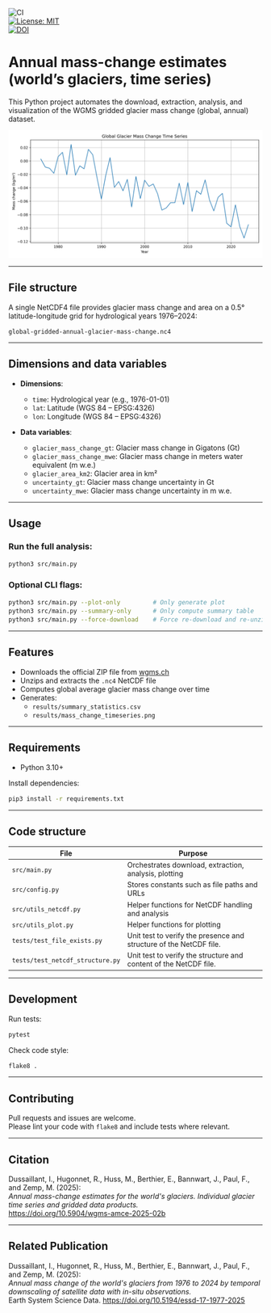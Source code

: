 ![CI](https://github.com/czarmanu/glacial-mass-change/actions/workflows/github_actions_CI.yml/badge.svg)  
[![License: MIT](https://img.shields.io/badge/license-MIT-blue.svg)](https://github.com/czarmanu/glacial-mass-change/blob/main/LICENSE)  
[![DOI](https://zenodo.org/badge/DOI/10.5281/zenodo.14206902.svg)](https://doi.org/10.5904/wgms-amce-2025-02b)

# Annual mass-change estimates (world’s glaciers, time series)

This Python project automates the download, extraction, analysis, and visualization of the WGMS gridded glacier mass change (global, annual) dataset.

![Demo Plot](mass_change_timeseries.png)

---

## File structure

A single NetCDF4 file provides glacier mass change and area on a 0.5° latitude-longitude grid for hydrological years 1976–2024:

```
global-gridded-annual-glacier-mass-change.nc4
```

---

## Dimensions and data variables

- **Dimensions**:
  - `time`: Hydrological year (e.g., 1976-01-01)
  - `lat`: Latitude (WGS 84 – EPSG:4326)
  - `lon`: Longitude (WGS 84 – EPSG:4326)

- **Data variables**:
  - `glacier_mass_change_gt`: Glacier mass change in Gigatons (Gt)  
  - `glacier_mass_change_mwe`: Glacier mass change in meters water equivalent (m w.e.)  
  - `glacier_area_km2`: Glacier area in km²  
  - `uncertainty_gt`: Glacier mass change uncertainty in Gt  
  - `uncertainty_mwe`: Glacier mass change uncertainty in m w.e.

---

## Usage

### Run the full analysis:

```bash
python3 src/main.py
```

### Optional CLI flags:

```bash
python3 src/main.py --plot-only         # Only generate plot
python3 src/main.py --summary-only      # Only compute summary table
python3 src/main.py --force-download    # Force re-download and re-unzip
```

---

## Features

- Downloads the official ZIP file from [wgms.ch](https://wgms.ch/mass_change_estimates/)
- Unzips and extracts the `.nc4` NetCDF file
- Computes global average glacier mass change over time
- Generates:
  - `results/summary_statistics.csv`
  - `results/mass_change_timeseries.png`

---

## Requirements

- Python 3.10+

Install dependencies:

```bash
pip3 install -r requirements.txt
```

---

## Code structure

| File                              | Purpose                                                                |
|-----------------------------------|------------------------------------------------------------------------|
| `src/main.py`                     | Orchestrates download, extraction, analysis, plotting                  |
| `src/config.py`                   | Stores constants such as file paths and URLs                           |
| `src/utils_netcdf.py`             | Helper functions for NetCDF handling and analysis                      |
| `src/utils_plot.py`               | Helper functions for plotting                                          |
| `tests/test_file_exists.py`       | Unit test to verify the presence and structure of the NetCDF file.     |
| `tests/test_netcdf_structure.py`  | Unit test to verify the structure and content of the NetCDF file.      |

---

## Development

Run tests:

```bash
pytest
```

Check code style:

```bash
flake8 .
```

---

## Contributing

Pull requests and issues are welcome.  
Please lint your code with `flake8` and include tests where relevant.

---

## Citation

Dussaillant, I., Hugonnet, R., Huss, M., Berthier, E., Bannwart, J., Paul, F., and Zemp, M. (2025):  
*Annual mass-change estimates for the world's glaciers. Individual glacier time series and gridded data products.*  
https://doi.org/10.5904/wgms-amce-2025-02b

---

## Related Publication

Dussaillant, I., Hugonnet, R., Huss, M., Berthier, E., Bannwart, J., Paul, F., and Zemp, M. (2025):  
*Annual mass change of the world's glaciers from 1976 to 2024 by temporal downscaling of satellite data with in-situ observations.*  
Earth System Science Data. https://doi.org/10.5194/essd-17-1977-2025
